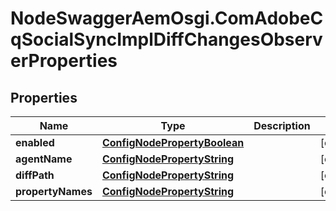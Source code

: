 # NodeSwaggerAemOsgi.ComAdobeCqSocialSyncImplDiffChangesObserverProperties

## Properties

Name | Type | Description | Notes
------------ | ------------- | ------------- | -------------
**enabled** | [**ConfigNodePropertyBoolean**](ConfigNodePropertyBoolean.md) |  | [optional] 
**agentName** | [**ConfigNodePropertyString**](ConfigNodePropertyString.md) |  | [optional] 
**diffPath** | [**ConfigNodePropertyString**](ConfigNodePropertyString.md) |  | [optional] 
**propertyNames** | [**ConfigNodePropertyString**](ConfigNodePropertyString.md) |  | [optional] 


